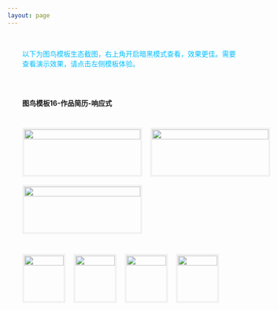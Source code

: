 ```yaml
---
layout: page
---
```

<meta name="referrer" content="never">
<!-- <demo-model url="/"></demo-model> -->

<div style="padding: 30px; color: #01BEFF">以下为图鸟模板生态截图，右上角开启暗黑模式查看，效果更佳。需要查看演示效果，请点击左侧模板体验。</div>



<div style="padding: 30px;font-weight: bold;">图鸟模板16-作品简历-响应式</div>

<!-- 完成，已检查 -->
<!-- <div class="waterfall">
  <div class="box">
    <img src="https://cdn.nlark.com/yuque/0/2024/jpeg/280373/1718512165578-assets/web-upload/cc12f104-3428-4403-b8e5-56368b554cfe.jpeg" />
  </div>
  <div class="box">
    <img src="https://cdn.nlark.com/yuque/0/2024/jpeg/280373/1718512165816-assets/web-upload/020299a4-be25-4691-9287-ff9cc40e8993.jpeg" />
  </div>
  <div class="box">
    <img src="https://cdn.nlark.com/yuque/0/2024/jpeg/280373/1718512165615-assets/web-upload/405adb95-62f4-45a2-8e62-e082e1d77cfb.jpeg" />
  </div>
</div> -->
<div class="waterfall-pc">
  <div class="box">
    <img src="https://cdn.nlark.com/yuque/0/2024/jpeg/280373/1718512166347-assets/web-upload/446952b7-e2ac-4714-9cce-f4186e7781a9.jpeg" />
  </div>
  <div class="box">
    <img src="https://cdn.nlark.com/yuque/0/2024/jpeg/280373/1718512165678-assets/web-upload/7d567ca1-1862-4ea8-bc6a-050fe9ffc6e7.jpeg" />
  </div>
  <div class="box">
    <img src="https://cdn.nlark.com/yuque/0/2024/jpeg/280373/1718512165574-assets/web-upload/45ddc088-47e0-4481-be2c-99f4587ae1f0.jpeg" />
  </div>
</div>
<div class="waterfall">
  <div class="box">
    <img src="https://cdn.nlark.com/yuque/0/2025/jpeg/280373/1737179460971-assets/web-upload/4f43ac3a-8fc3-40c5-b165-ae38b5cfe453.jpeg" />
  </div>
  <div class="box">
    <img src="https://cdn.nlark.com/yuque/0/2025/jpeg/280373/1737179466070-assets/web-upload/c18a47dd-a064-4d77-82e0-06116150811c.jpeg" />
  </div>
  <div class="box">
    <img src="https://cdn.nlark.com/yuque/0/2025/jpeg/280373/1737179471340-assets/web-upload/2c2c2ae6-ed16-47df-b846-e3b1f1505e48.jpeg" />
  </div>
  <div class="box">
    <img src="https://cdn.nlark.com/yuque/0/2025/jpeg/280373/1737179461756-assets/web-upload/ee8699bd-ce15-4d17-b062-d0b2782707a7.jpeg" />
  </div>
</div>


<style scoped>


@media screen and (max-width:400px) {

}

.waterfall {
  column-count: 5; /* 设置列数 */
  column-gap: 16px; /* 设置列间距 */
  width: 100%;
  max-width: 1200px;
  margin: 0 auto;
  padding: 10px 36px 30px 30px;
}

.waterfall-pc {
  column-count: 2; /* 设置列数 */
  column-gap: 16px; /* 设置列间距 */
  width: 100%;
  max-width: 1200px;
  margin: 0 auto;
  padding: 10px 36px 30px 30px;
}

.waterfall-icon {
  column-count: 1; /* 设置列数 */
  column-gap: 16px; /* 设置列间距 */
  width: 100%;
  max-width: 1200px;
  margin: 0 auto;
  padding: 10px 36px 30px 30px;
}

.box {
  min-height: 100px;
  /* background-color: #f0f0f0; */
  margin: 0 0 16px; /* 设置项间距 */
  box-sizing: border-box;
  break-inside: avoid; /* 防止元素在列中被拆分 */
  border: 4px solid #AAAAAA20;
	/* border-radius: 10px; */
  -webkit-transition: 0.2s;
		transition: 0.2s;
}
	.box:hover {
	  border: 4px solid #01BEFF;
    /* border-radius: 10px; */
	}

.box img {
    width: 100%;
    height: auto;
    display: block;
    /* border-radius: 10px; */
    overflow: hide
}
</style>

